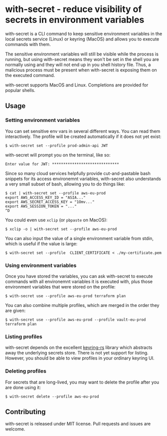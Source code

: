# with-secret - reduce visibility of secrets in environment variables

with-secret is a CLI command to keep sensitive environment variables in the local secrets service (Linux) or keyring (MacOS) and allows you to execute commands with them.

The sensitive environment variables will still be visible while the process is running, but using with-secret means they won't be set in the shell you are normally using and they will not end up in you shell history file. Thus, a malicious process must be present when with-secret is exposing them on the executed command.

with-secret supports MacOS and Linux. Completions are provided for popular shells.

## Usage

### Setting environment variables

You can set sensitive env vars in several different ways. You can read them interactively. The profile will be created automatically if it does not yet exist:

```shell
$ with-secret set --profile prod-admin-api JWT
```

with-secret will prompt you on the terminal, like so:

```
Enter value for JWT: ******************************
```

Since so many cloud services helpfully provide cut-and-pastable bash snippets for its access environemnt variables, with-secret also understands a very small subset of bash, allowing you to do things like:

```shell
$ cat | with-secret set --profile aws-eu-prod
export AWS_ACCESS_KEY_ID = "ASIA..."
export AWS_SECRET_ACCESS_KEY = "1Omv..."
export AWS_SESSION_TOKEN = "..."
^D
```

You could even use `xclip` (or `pbpaste` on MacOS):

```shell
$ xclip -o | with-secret set --profile aws-eu-prod
```

You can also input the value of a single environment variable from stdin, which is useful if the value is large:

```shell
$ with-secret set --profile  CLIENT_CERTIFICATE < ./my-certificate.pem
```

### Using environment variables

Once you have stored the variables, you can ask with-secret to execute commands with all environemnt variables it is executed with, plus those environment variables that were stored on the profile:

```shell
$ with-secret use --profile aws-eu-prod terraform plan
```

You can also combine multiple profiles, which are merged in the order they are given:

```shell
$ with-secret use --profile aws-eu-prod --profile vault-eu-prod terraform plan
```

### Listing profiles

with-secret depends on the excellent [keyring-rs](https://github.com/hwchen/keyring-rs) library which abstracts away the underlying secrets store. There is not yet support for listing. However, you should be able to view profiles in your ordinary keyring UI.

### Deleting profiles

For secrets that are long-lived, you may want to delete the profile after you are done using it:

```shell
$ with-secret delete --profile aws-eu-prod
```

## Contributing

with-secret is released under MIT license. Pull requests and issues are welcome.